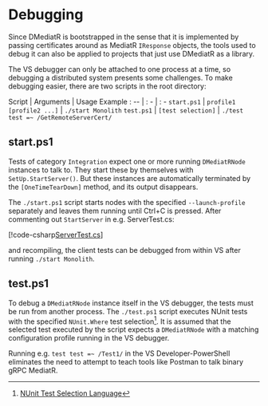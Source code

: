 # Debugging

Since DMediatR is bootstrapped in the sense that it is implemented by passing
certificates around as MediatR `IResponse` objects, the tools used to debug it can
also be applied to projects that just use DMediatR as a library.

The VS debugger can only be attached to one process at a time, so debugging a
distributed system presents some challenges. To make debugging easier, there are
two scripts in the root directory:

Script | Arguments | Usage Example
: -- | : - | : -
`start.ps1` | `profile1 [profile2 ...]` | `./start Monolith`
`test.ps1` |  `[test selection]` | `./test test =~ /GetRemoteServerCert/`


## start.ps1

Tests of category `Integration` expect one or more running `DMediatRNode`
instances to talk to. They start these by themselves with `SetUp.StartServer()`. But
these instances are automatically terminated by the `[OneTimeTearDown]` method,
and its output disappears.

The `./start.ps1` script starts nodes with the specified `--launch-profile`
separately and leaves them running until Ctrl+C is pressed. 
After commenting out `StartServer` in e.g. ServerTest.cs:

[!code-csharp[ServerTest.cs](../../test/DMediatR.Tests/Grpc/ServerTest.cs?name=startserver&highlight=1)]

and recompiling, the client tests can be debugged from within VS after running
`./start Monolith`.


## test.ps1

To debug a `DMediatRNode` instance itself in the VS debugger, the tests must be
run from another process. The `./test.ps1` script executes NUnit tests with the
specified `NUnit.Where` test selection[^selection]. It is assumed that the
selected test executed by the script expects a `DMediatRNode` with a matching
configuration profile running in the VS debugger.

Running e.g. `test test =~ /Test1/` in the VS Developer-PowerShell eliminates the
need to attempt to teach tools like Postman to talk binary gRPC MediatR.

[^selection]: [NUnit Test Selection Language](https://docs.nunit.org/articles/nunit/running-tests/Test-Selection-Language.html)
